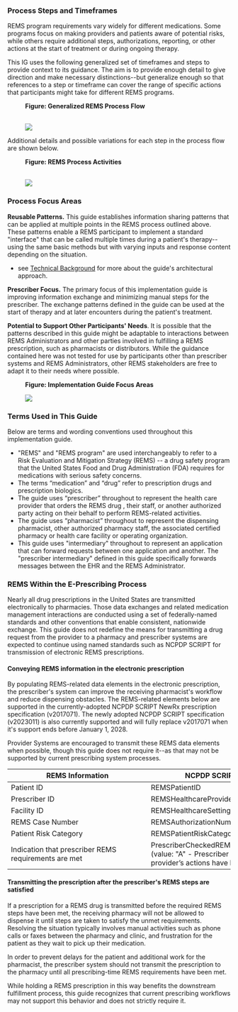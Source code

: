 ### Process Steps and Timeframes
REMS program requirements vary widely for different medications. Some programs focus on making providers and patients aware of potential risks, while others require additional steps, authorizations, reporting, or other actions at the start of treatment or during ongoing therapy.

This IG uses the following generalized set of timeframes and steps to provide context to its guidance. The aim is to provide enough detail to give direction and make necessary distinctions--but generalize enough so that references to a step or timeframe can cover the range of specific actions that participants might take for different REMS programs.

<div>
<figure class="figure">
<figcaption class="figure-caption"><strong>Figure: Generalized REMS Process Flow</strong></figcaption>
  <br />
  <p>
  <img src="flow.png" style="float:none">  
  </p>
</figure>
</div>
<p></p>

<p></p>
Additional details and possible variations for each step in the process flow are shown below.
<p></p>

<div>
<figure class="figure">
<figcaption class="figure-caption"><strong>Figure: REMS Process Activities</strong></figcaption>
  <br />
  <p>
  <img src="steps.png" style="float:none">  
  </p>
</figure>
</div>
<p></p>


### Process Focus Areas

**Reusable Patterns.** This guide establishes information sharing patterns that can be applied at multiple points in the REMS process outlined above. These patterns enable a REMS participant to implement a standard "interface" that can be called multiple times during a patient's therapy--using the same basic methods but with varying inputs and response content depending on the situation.
- see [Technical Background](technical-background.html) for more about the guide's architectural approach.

**Prescriber Focus.** The primary focus of this implementation guide is improving information exchange and minimizing manual steps for the prescriber. The exchange patterns defined in the guide can be used at the start of therapy and at later encounters during the patient's treatment. 
 
**Potential to Support Other Participants' Needs**. It is possible that the patterns described in this guide might be adaptable to interactions between REMS Administrators and other parties involved in fulfilling a REMS prescription, such as pharmacists or distributors. While the guidance contained here was not tested for use by participants other than prescriber systems and REMS Administrators, other REMS stakeholders are free to adapt it to their needs where possible.


<div>
<figure class="figure">
<figcaption class="figure-caption"><strong>Figure: Implementation Guide Focus Areas</strong></figcaption>
  <p>
  <img src="focus-areas.png" style="float:none">  
  </p>
</figure>
</div>
<p></p>



### Terms Used in This Guide
Below are terms and wording conventions used throughout this implementation guide.

- "REMS" and "REMS program" are used interchangeably to refer to a Risk Evaluation and Mitigation Strategy (REMS) -- a drug safety program that the United States Food and Drug Administration (FDA) requires for medications with serious safety concerns.
- The terms “medication” and “drug” refer to prescription drugs and prescription biologics.
- The guide uses “prescriber” throughout to represent the health care provider that orders the REMS drug , their staff, or another authorized party acting on their behalf to perform REMS-related activities.
- The guide uses “pharmacist” throughout to represent the dispensing pharmacist, other authorized pharmacy staff, the associated certified pharmacy or health care facility or operating organization.
- This guide uses "intermediary" throughout to represent an application that can forward requests between one application and another. The "prescriber intermediary" defined in this guide specifically forwards messages between the EHR and the REMS Administrator.

<p></p>

### REMS Within the E-Prescribing Process
Nearly all drug prescriptions in the United States are transmitted electronically to pharmacies. Those data exchanges and related medication management interactions are conducted using a set of federally-named standards and other conventions that enable consistent, nationwide exchange. This guide does not redefine the means for transmitting a drug request from the provider to a pharmacy and prescriber systems are expected to continue using named standards such as NCPDP SCRIPT for transmission of electronic REMS prescriptions.

<p></p>

#### Conveying REMS information in the electronic prescription

By populating REMS-related data elements in the electronic prescription, the prescriber's system can improve the receiving pharmacist's workflow and reduce dispensing obstacles. The REMS-related elements below are supported in the currently-adopted NCPDP SCRIPT NewRx prescription specification (v2017071). The newly adopted NCPDP SCRIPT specification (v2023011) is also currently supported and will fully replace v2017071 when it's support ends before January 1, 2028.

Provider Systems are encouraged to transmit these REMS data elements when possible, though this guide does not require it--as that may not be supported by current prescribing system processes.

<p></p>

<table class="grid">
<thead>
<tr>
<th style="min-width:300px">REMS Information</th>
<th style="min-width:400px">NCPDP SCRIPT NewRx Element</th>
</tr>
</thead>
<tbody>
<tr>
<td>Patient ID</td>
<td>REMSPatientID</td>
</tr>
<tr>
<td>Prescriber ID</td>
<td>REMSHealthcareProviderEnrollmentID</td>
</tr>
<tr>
<td>Facility ID</td>
<td>REMSHealthcareSettingEnrollmentID</td>
</tr>
<tr>
<td>REMS Case Number</td>
<td>REMSAuthorizationNumber</td>
</tr>
<tr>
<td>Patient Risk Category</td>
<td>REMSPatientRiskCategory</td>
</tr>
<tr>
<td>Indication that prescriber REMS requirements are met</td>
<td>PrescriberCheckedREMS <br />(value: "A" - Prescriber has checked REMS and the provider&rsquo;s actions have been completed)</td>
</tr>
</tbody>
</table>
<!-- DivTable.com -->

<p></p>

#### Transmitting the prescription after the prescriber's REMS steps are satisfied

If a prescription for a REMS drug is transmitted before the required REMS steps have been met, the receiving pharmacy will not be allowed to dispense it until steps are taken to satisfy the unmet requirements. Resolving the situation typically involves manual activities such as phone calls or faxes between the pharmacy and clinic, and frustration for the patient as they wait to pick up their medication.

In order to prevent delays for the patient and additional work for the pharmacist, the prescriber system should not transmit the prescription to the pharmacy until all prescribing-time REMS requirements have been met. 

While holding a REMS prescription in this way benefits the downstream fulfillment process, this guide recognizes that current prescribing workflows may not support this behavior and does not strictly require it.

<p></p>
<p></p>
